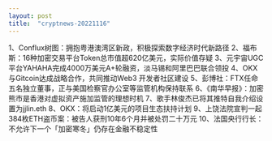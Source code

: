 ```yaml
---
layout: post
title:  "cryptnews-20221116"
---
```

1、Conflux树图：拥抱粤港澳湾区新政，积极探索数字经济时代新路径
2、福布斯：16种加密交易平台Token总市值超620亿美元，实际价值存疑
3、元宇宙UGC平台YAHAHA完成4000万美元A+轮融资，淡马锡和阿里巴巴联合领投
4、OKX与Gitcoin达成战略合作，共同推动Web3 开发者社区建设
5、彭博社：FTX任命五名独立董事，正与美国检察官办公室等监管机构保持联系
6、《南华早报》：加密熊市是香港对虚拟资产施加监管的理想时机
7、歌手林俊杰已将其推特自我介绍设置为jjlin.eth
8、OKX：将启动1亿美元的项目生态扶持计划
9、上饶法院宣判一起384枚ETH盗币案：被告人获刑10年6个月并被处罚二十万元
10、法国央行行长：不允许下一个「加密寒冬」仍存在金融不稳定性
